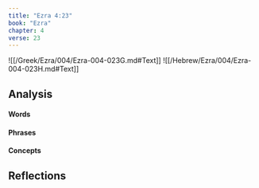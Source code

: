 ```yaml
---
title: "Ezra 4:23"
book: "Ezra"
chapter: 4
verse: 23
---
```

![[/Greek/Ezra/004/Ezra-004-023G.md#Text]]
![[/Hebrew/Ezra/004/Ezra-004-023H.md#Text]]

## Analysis

#### Words

#### Phrases

#### Concepts

## Reflections
